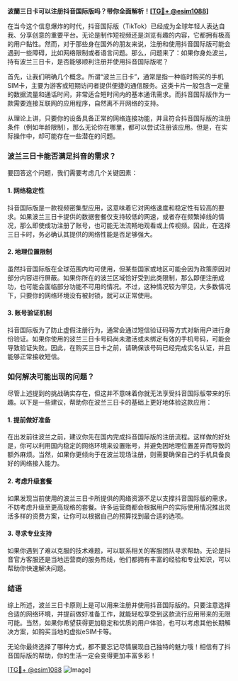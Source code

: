 **波蘭三日卡可以注册抖音国际版吗？带你全面解析！[[TG💪+ @esim1088](https://t.me/s/esim1088)]**

在当今这个信息爆炸的时代，抖音国际版（TikTok）已经成为全球年轻人表达自我、分享创意的重要平台。无论是制作短视频还是浏览有趣的内容，它都拥有极高的用户黏性。然而，对于那些身在国外的朋友来说，注册和使用抖音国际版可能会遇到一些障碍，比如网络限制或者语言问题。那么，问题来了：如果你身处波兰，持有波兰三日卡，是否能够顺利注册并使用抖音国际版呢？

首先，让我们明确几个概念。所谓“波兰三日卡”，通常是指一种临时购买的手机SIM卡，主要为游客或短期访问者提供便捷的通信服务。这类卡片一般包含一定量的数据流量和通话时间，非常适合短时间内的基本通讯需求。而抖音国际版作为一款需要连接互联网的应用程序，自然离不开网络的支持。

从理论上讲，只要你的设备具备正常的网络连接功能，并且符合抖音国际版的注册条件（例如年龄限制），那么无论你在哪里，都可以尝试注册该应用。但是，在实际操作中，却可能存在一些潜在的问题。

### 波兰三日卡能否满足抖音的需求？

要回答这个问题，我们需要考虑几个关键因素：

#### 1. 网络稳定性
抖音国际版是一款视频密集型应用，这意味着它对网络速度和稳定性有较高的要求。如果波兰三日卡提供的数据套餐仅支持较低的网速，或者存在频繁掉线的情况，那么即使成功注册了账号，也可能无法流畅地观看或上传视频。因此，在选择三日卡时，务必确认其提供的网络性能是否足够强大。

#### 2. 地理位置限制
虽然抖音国际版在全球范围内均可使用，但某些国家或地区可能会因为政策原因对部分内容进行屏蔽。如果你所在的波兰区域恰好受到此类限制，那么即便注册成功，也可能会面临部分功能不可用的情况。不过，这种情况较为罕见，大多数情况下，只要你的网络环境没有被封锁，就可以正常使用。

#### 3. 账号验证机制
抖音国际版为了防止虚假注册行为，通常会通过短信验证码等方式对新用户进行身份验证。如果你使用的波兰三日卡号码尚未激活或未绑定有效的手机号码，可能会导致验证失败。因此，在购买三日卡之前，请确保该号码已经完成实名认证，并且能够正常接收短信。

### 如何解决可能出现的问题？

尽管上述提到的挑战确实存在，但这并不意味着你就无法享受抖音国际版带来的乐趣。以下是一些建议，帮助你在波兰三日卡的基础上更好地体验这款应用：

#### 1. 提前做好准备
在出发前往波兰之前，建议你先在国内完成抖音国际版的注册流程。这样做的好处是，你可以利用国内稳定的网络环境来设置账号，并避免因地理位置差异而导致的额外麻烦。当然，如果你更倾向于在波兰现场注册，则需要确保自己的手机具备良好的网络接入能力。

#### 2. 考虑升级套餐
如果发现当前使用的波兰三日卡所提供的网络资源不足以支撑抖音国际版的需求，不妨考虑升级至更高规格的套餐。许多运营商都会根据用户的实际使用情况推出灵活多样的资费方案，让你可以根据自己的预算找到最合适的选项。

#### 3. 寻求专业支持
如果你遇到了难以克服的技术难题，可以联系相关的客服团队寻求帮助。无论是抖音官方客服还是当地运营商的服务热线，他们都拥有丰富的经验和专业知识，可以帮助你快速解决问题。

### 结语

综上所述，波兰三日卡原则上是可以用来注册并使用抖音国际版的。只要注意选择合适的网络环境，并提前做好准备工作，就能轻松享受到这款流行应用带来的无限可能。当然，如果你希望获得更加稳定和优质的用户体验，也可以考虑其他长期解决方案，如购买当地的虚拟eSIM卡等。

无论你最终选择了哪种方式，都不要忘记尽情展现自己独特的魅力哦！相信有了抖音国际版的帮助，你的生活一定会变得更加丰富多彩！

[[TG💪+ @esim1088](https://t.me/s/esim1088) ![Image](https://i.postimg.cc/4NQfJmqS/Snipaste-2025-05-13-00-14-12.png)]